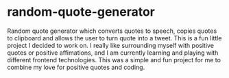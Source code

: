 # random-quote-generator
Random quote generator which converts quotes to speech, copies quotes to clipboard and allows the user to turn quote into a tweet.
This is a fun little project I decided to work on. I really like surrounding myself with positive quotes or positive affimations, and I am currently learning and playing with different frontend technologies. This was a simple and fun project for me to combine my love for positive quotes and coding.

